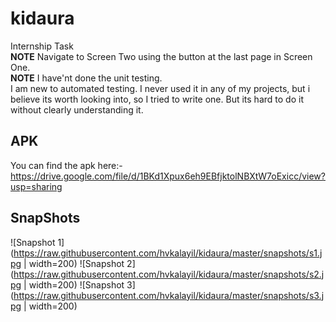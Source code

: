 # kidaura

Internship Task<br/>
__NOTE__ Navigate to Screen Two using the button at the last page in Screen One.<br/>
__NOTE__ I have'nt done the unit testing.<br/>
I am new to automated testing. I never used it in any of my projects, but i believe its worth 
looking into, so I tried to write one. But its hard to do it without clearly understanding it.

## APK
You can find the apk here:-<br/>
 https://drive.google.com/file/d/1BKd1Xpux6eh9EBfjktolNBXtW7oExicc/view?usp=sharing

## SnapShots
![Snapshot 1](https://raw.githubusercontent.com/hvkalayil/kidaura/master/snapshots/s1.jpg | width=200)
![Snapshot 2](https://raw.githubusercontent.com/hvkalayil/kidaura/master/snapshots/s2.jpg | width=200)
![Snapshot 3](https://raw.githubusercontent.com/hvkalayil/kidaura/master/snapshots/s3.jpg | width=200)

       